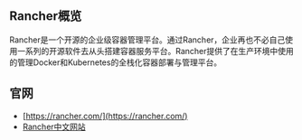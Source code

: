 ## Rancher概览
Rancher是一个开源的企业级容器管理平台。通过Rancher，企业再也不必自己使用一系列的开源软件去从头搭建容器服务平台。Rancher提供了在生产环境中使用的管理Docker和Kubernetes的全栈化容器部署与管理平台。

## 官网
- [https://rancher.com/](https://rancher.com/)
- [Rancher中文网站](https://www.rancher.cn/)